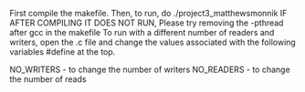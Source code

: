 First compile the makefile.
Then, to run, do ./project3_matthewsmonnik
IF AFTER COMPILING IT DOES NOT RUN,
Please try removing the -pthread after gcc in the makefile
To run with a different number of readers and writers, open the .c file and change the values associated with the following variables #define at the top.

NO_WRITERS - to change the number of writers
NO_READERS - to change the number of reads

